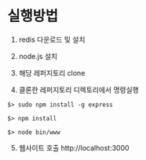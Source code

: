 # 실행방법

1. redis 다운로드 및 설치

2. node.js 설치

3. 해당 레퍼지토리 clone

4. 클론한 레퍼지토리 디렉토리에서 명령실행
```
$> sudo npm install -g express

$> npm install

$> node bin/www
```

5. 웹사이트 호출 http://localhost:3000

